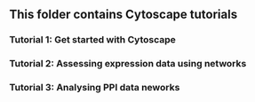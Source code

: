 ## This folder contains Cytoscape tutorials 
### Tutorial 1: Get started with Cytoscape
### Tutorial 2: Assessing expression data using networks
### Tutorial 3: Analysing PPI data neworks

